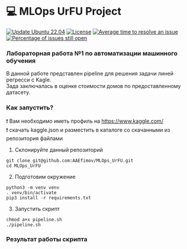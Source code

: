 # :computer:  MLOps UrFU Project

[![Update Ubuntu 22.04](https://github.com/AAEfimov/MLOps_UrFU/actions/workflows/blank.yml/badge.svg)](https://github.com/AAEfimov/MLOps_UrFU/actions/workflows/blank.yml)
[![License](https://img.shields.io/badge/License-Apache_2.0-blue.svg)](https://opensource.org/licenses/Apache-2.0)
[![Average time to resolve an issue](http://isitmaintained.com/badge/resolution/AAEfimov/MLOps_UrFU.svg)](http://isitmaintained.com/project/AAEfimov/MLOps_UrFU "Average time to resolve an issue")
[![Percentage of issues still open](http://isitmaintained.com/badge/open/AAEfimov/MLOps_UrFU.svg)](http://isitmaintained.com/project/AAEfimov/MLOps_UrFU "Percentage of issues still open")


### Лабораторная работа №1 по автоматизации машинного обучения

В данной работе представлен pipeline для решения задачи линей регресси с Kagle.  
Зада заключалась в оценке стоимости домов по предоставленному датасету.  

### Как запустить?

:exclamation: Вам необходимо иметь профиль на  https://www.kaggle.com/  
:exclamation: скачать kaggle.json и разместить в каталоге со скачанными из репозитория файлами  

1) Склонируйте данный репозиторий
```
git clone git@github.com:AAEfimov/MLOps_UrFU.git
cd MLOps_UrFU

```

2) Подготовим окружение
```
python3 -m venv venv
. venv/bin/activate
pip3 install -r requirements.txt
```

3) Запустить скрипт
   
```
chmod a+x pipeline.sh
./pipeline.sh

```

### Результат работы скрипта  
